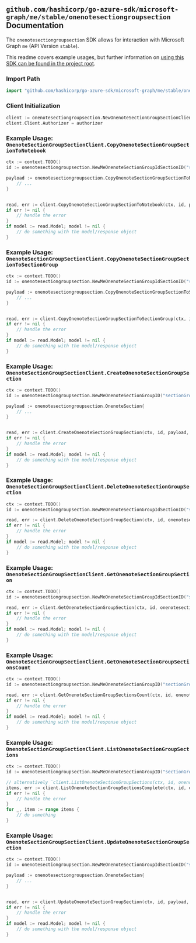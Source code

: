 
## `github.com/hashicorp/go-azure-sdk/microsoft-graph/me/stable/onenotesectiongroupsection` Documentation

The `onenotesectiongroupsection` SDK allows for interaction with Microsoft Graph `me` (API Version `stable`).

This readme covers example usages, but further information on [using this SDK can be found in the project root](https://github.com/hashicorp/go-azure-sdk/tree/main/docs).

### Import Path

```go
import "github.com/hashicorp/go-azure-sdk/microsoft-graph/me/stable/onenotesectiongroupsection"
```


### Client Initialization

```go
client := onenotesectiongroupsection.NewOnenoteSectionGroupSectionClientWithBaseURI("https://graph.microsoft.com")
client.Client.Authorizer = authorizer
```


### Example Usage: `OnenoteSectionGroupSectionClient.CopyOnenoteSectionGroupSectionToNotebook`

```go
ctx := context.TODO()
id := onenotesectiongroupsection.NewMeOnenoteSectionGroupIdSectionID("sectionGroupId", "onenoteSectionId")

payload := onenotesectiongroupsection.CopyOnenoteSectionGroupSectionToNotebookRequest{
	// ...
}


read, err := client.CopyOnenoteSectionGroupSectionToNotebook(ctx, id, payload, onenotesectiongroupsection.DefaultCopyOnenoteSectionGroupSectionToNotebookOperationOptions())
if err != nil {
	// handle the error
}
if model := read.Model; model != nil {
	// do something with the model/response object
}
```


### Example Usage: `OnenoteSectionGroupSectionClient.CopyOnenoteSectionGroupSectionToSectionGroup`

```go
ctx := context.TODO()
id := onenotesectiongroupsection.NewMeOnenoteSectionGroupIdSectionID("sectionGroupId", "onenoteSectionId")

payload := onenotesectiongroupsection.CopyOnenoteSectionGroupSectionToSectionGroupRequest{
	// ...
}


read, err := client.CopyOnenoteSectionGroupSectionToSectionGroup(ctx, id, payload, onenotesectiongroupsection.DefaultCopyOnenoteSectionGroupSectionToSectionGroupOperationOptions())
if err != nil {
	// handle the error
}
if model := read.Model; model != nil {
	// do something with the model/response object
}
```


### Example Usage: `OnenoteSectionGroupSectionClient.CreateOnenoteSectionGroupSection`

```go
ctx := context.TODO()
id := onenotesectiongroupsection.NewMeOnenoteSectionGroupID("sectionGroupId")

payload := onenotesectiongroupsection.OnenoteSection{
	// ...
}


read, err := client.CreateOnenoteSectionGroupSection(ctx, id, payload, onenotesectiongroupsection.DefaultCreateOnenoteSectionGroupSectionOperationOptions())
if err != nil {
	// handle the error
}
if model := read.Model; model != nil {
	// do something with the model/response object
}
```


### Example Usage: `OnenoteSectionGroupSectionClient.DeleteOnenoteSectionGroupSection`

```go
ctx := context.TODO()
id := onenotesectiongroupsection.NewMeOnenoteSectionGroupIdSectionID("sectionGroupId", "onenoteSectionId")

read, err := client.DeleteOnenoteSectionGroupSection(ctx, id, onenotesectiongroupsection.DefaultDeleteOnenoteSectionGroupSectionOperationOptions())
if err != nil {
	// handle the error
}
if model := read.Model; model != nil {
	// do something with the model/response object
}
```


### Example Usage: `OnenoteSectionGroupSectionClient.GetOnenoteSectionGroupSection`

```go
ctx := context.TODO()
id := onenotesectiongroupsection.NewMeOnenoteSectionGroupIdSectionID("sectionGroupId", "onenoteSectionId")

read, err := client.GetOnenoteSectionGroupSection(ctx, id, onenotesectiongroupsection.DefaultGetOnenoteSectionGroupSectionOperationOptions())
if err != nil {
	// handle the error
}
if model := read.Model; model != nil {
	// do something with the model/response object
}
```


### Example Usage: `OnenoteSectionGroupSectionClient.GetOnenoteSectionGroupSectionsCount`

```go
ctx := context.TODO()
id := onenotesectiongroupsection.NewMeOnenoteSectionGroupID("sectionGroupId")

read, err := client.GetOnenoteSectionGroupSectionsCount(ctx, id, onenotesectiongroupsection.DefaultGetOnenoteSectionGroupSectionsCountOperationOptions())
if err != nil {
	// handle the error
}
if model := read.Model; model != nil {
	// do something with the model/response object
}
```


### Example Usage: `OnenoteSectionGroupSectionClient.ListOnenoteSectionGroupSections`

```go
ctx := context.TODO()
id := onenotesectiongroupsection.NewMeOnenoteSectionGroupID("sectionGroupId")

// alternatively `client.ListOnenoteSectionGroupSections(ctx, id, onenotesectiongroupsection.DefaultListOnenoteSectionGroupSectionsOperationOptions())` can be used to do batched pagination
items, err := client.ListOnenoteSectionGroupSectionsComplete(ctx, id, onenotesectiongroupsection.DefaultListOnenoteSectionGroupSectionsOperationOptions())
if err != nil {
	// handle the error
}
for _, item := range items {
	// do something
}
```


### Example Usage: `OnenoteSectionGroupSectionClient.UpdateOnenoteSectionGroupSection`

```go
ctx := context.TODO()
id := onenotesectiongroupsection.NewMeOnenoteSectionGroupIdSectionID("sectionGroupId", "onenoteSectionId")

payload := onenotesectiongroupsection.OnenoteSection{
	// ...
}


read, err := client.UpdateOnenoteSectionGroupSection(ctx, id, payload, onenotesectiongroupsection.DefaultUpdateOnenoteSectionGroupSectionOperationOptions())
if err != nil {
	// handle the error
}
if model := read.Model; model != nil {
	// do something with the model/response object
}
```
